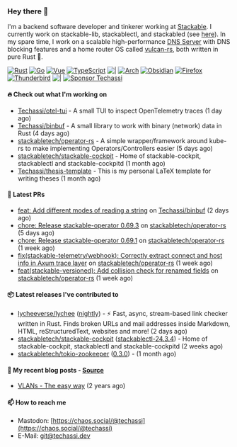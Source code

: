 ### Hey there 👋

I'm a backend software developer and tinkerer working at [Stackable][stackable]. I currently work on
stackable-lib, stackablectl, and stackabled (see [here][stackable-work]). In my spare time, I work on
a scalable high-performance [DNS Server][portal] with DNS blocking features and a home router OS
called [vulcan-rs][vulcan], both written in pure Rust 🦀.

[stackable-work]: https://github.com/stackabletech/stackable
[stackable]: https://github.com/stackabletech
[portal]: https://github.com/portal-rs/portal
[vulcan]: https://github.com/vulcan-rs

[![Rust](https://img.shields.io/badge/-Rust-141414?style=flat&logo=rust&logoColor=%23f97f39)](https://www.rust-lang.org/)
[![Go](https://img.shields.io/badge/-Go-141414?style=flat&logo=go&logoColor=%23f97f39)](https://go.dev/)
[![Vue](https://img.shields.io/badge/-Vue-141414?style=flat&logo=vuedotjs&logoColor=%23f97f39)](https://vuejs.org/)
[![TypeScript](https://img.shields.io/badge/-TypeScript-141414?style=flat&logo=typescript&logoColor=%23f97f39)](https://www.typescriptlang.org/)
![|](https://img.shields.io/badge/-%7C-141414?style=flat&logoColor=%23f97f39)
[![Arch](https://img.shields.io/badge/-Arch-141414?style=flat&logo=archlinux&logoColor=%23f97f39)](https://archlinux.org/)
[![Obsidian](https://img.shields.io/badge/-Obsidian-141414?style=flat&logo=obsidian&logoColor=%23f97f39)](https://obsidian.md/)
[![Firefox](https://img.shields.io/badge/-Firefox-141414?style=flat&logo=firefox&logoColor=%23f97f39)](https://www.mozilla.org/en-US/firefox/new/)
[![Thunderbird](https://img.shields.io/badge/-Thunderbird-141414?style=flat&logo=thunderbird&logoColor=%23f97f39)](https://www.thunderbird.net/en-US/)
![|](https://img.shields.io/badge/-%7C-141414?style=flat&logoColor=%23f97f39)
[![Sponsor Techassi](https://img.shields.io/badge/-Sponsor-141414?style=flat&logo=github&logoColor=%23f97f39)](https://github.com/sponsors/Techassi)

#### 🔥 Check out what I'm working on


- [Techassi/otel-tui](https://github.com/Techassi/otel-tui) - A small TUI to inspect OpenTelemetry traces (1 day ago)
- [Techassi/binbuf](https://github.com/Techassi/binbuf) - A small library to work with binary (network) data in Rust (4 days ago)
- [stackabletech/operator-rs](https://github.com/stackabletech/operator-rs) - A simple wrapper/framework around kube-rs to make implementing Operators/Controllers easier (5 days ago)
- [stackabletech/stackable-cockpit](https://github.com/stackabletech/stackable-cockpit) - Home of stackable-cockpit, stackablectl and stackable-cockpitd (1 month ago)
- [Techassi/thesis-template](https://github.com/Techassi/thesis-template) - This is my personal LaTeX template for writing theses (1 month ago)

#### 🧪 Latest PRs


- [feat: Add different modes of reading a string](https://github.com/Techassi/binbuf/pull/1) on [Techassi/binbuf](https://github.com/Techassi/binbuf) (2 days ago)
- [chore: Release stackable-operator 0.69.3](https://github.com/stackabletech/operator-rs/pull/810) on [stackabletech/operator-rs](https://github.com/stackabletech/operator-rs) (5 days ago)
- [chore: Release stackable-operator 0.69.1](https://github.com/stackabletech/operator-rs/pull/807) on [stackabletech/operator-rs](https://github.com/stackabletech/operator-rs) (1 week ago)
- [fix(stackable-telemetry/webhook): Correctly extract connect and host info in Axum trace layer](https://github.com/stackabletech/operator-rs/pull/806) on [stackabletech/operator-rs](https://github.com/stackabletech/operator-rs) (1 week ago)
- [feat(stackable-versioned): Add collision check for renamed fields](https://github.com/stackabletech/operator-rs/pull/804) on [stackabletech/operator-rs](https://github.com/stackabletech/operator-rs) (1 week ago)

#### 📦 Latest releases I've contributed to


- [lycheeverse/lychee](https://github.com/lycheeverse/lychee/releases/tag/nightly) ([nightly](https://github.com/lycheeverse/lychee/releases/tag/nightly)) - ⚡ Fast, async, stream-based link checker written in Rust. Finds broken URLs and mail addresses inside Markdown, HTML, reStructuredText, websites and more! (2 days ago)
- [stackabletech/stackable-cockpit](https://github.com/stackabletech/stackable-cockpit/releases/tag/stackablectl-24.3.4) ([stackablectl-24.3.4](https://github.com/stackabletech/stackable-cockpit/releases/tag/stackablectl-24.3.4)) - Home of stackable-cockpit, stackablectl and stackable-cockpitd (2 weeks ago)
- [stackabletech/tokio-zookeeper](https://github.com/stackabletech/tokio-zookeeper/releases/tag/0.3.0) ([0.3.0](https://github.com/stackabletech/tokio-zookeeper/releases/tag/0.3.0)) -  (1 month ago)

#### 📜 My recent blog posts - [Source](https://github.com/Techassi/page)


- [VLANs - The easy way](https://techassi.dev/posts/vlans-the-easy-way/) (2 years ago)

#### 📫 How to reach me

- Mastodon: [https://chaos.social/@techassi](https://chaos.social/@techassi)
- E-Mail: git@techassi.dev
